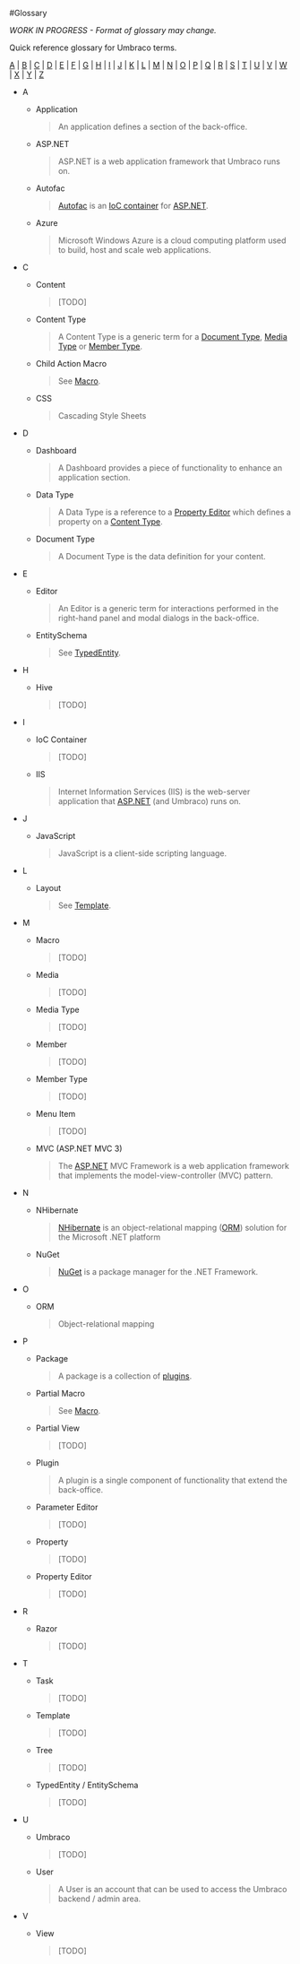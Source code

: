 #Glossary

_*WORK IN PROGRESS* - Format of glossary may change._

Quick reference glossary for Umbraco terms.

[A](#A) | [B](#B) | [C](#C) | [D](#D) | [E](#E) | [F](#F) | [G](#G) | [H](#H) | [I](#I) | [J](#J) | [K](#K) | [L](#L) | [M](#M) | [N](#N) | [O](#O) | [P](#P) | [Q](#Q) | [R](#R) | [S](#S) | [T](#T) | [U](#U) | [V](#V) | [W](#W) | [X](#X) | [Y](#Y) | [Z](#Z)

* <span id="A">A</span>
	- <span id="Application">Application</span>

		> An application defines a section of the back-office.

	- <span id="ASP.NET">ASP.NET</span>

		> ASP.NET is a web application framework that Umbraco runs on.

	- <span id="Autofac">Autofac</span>

		> [Autofac](http://code.google.com/p/autofac/) is an [IoC container](#IoCContainer) for [ASP.NET](#ASP.NET).

	- <span id="Azure">Azure</span>

		> Microsoft Windows Azure is a cloud computing platform used to build, host and scale web applications.

* <span id="C">C</span>
	- <span id="Content">Content</span>

		> [TODO]

	- <span id="ContentType">Content Type</span>

		> A Content Type is a generic term for a [Document Type](#DocumentType), [Media Type](#MediaType) or [Member Type](#MemberType).

	- <span id="ChildActionMacro">Child Action Macro</span>

		> See [Macro](#Macro).

	- <span id="CSS">CSS</span>

		> Cascading Style Sheets

* <span id="D">D</span>
	- <span id="Dashboard">Dashboard</span>

		> A Dashboard provides a piece of functionality to enhance an application section.

	- <span id="DataType">Data Type</span>

		> A Data Type is a reference to a [Property Editor](#PropertyEditor) which defines a property on a [Content Type](#ContentType).

	- <span id="DocumentType">Document Type</span>

		> A Document Type is the data definition for your content.

* <span id="E">E</span>
	- <span id="Editor">Editor</span>

		> An Editor is a generic term for interactions performed in the right-hand panel and modal dialogs in the back-office.

	- <span id="EntitySchema">EntitySchema</span>

		> See [TypedEntity](#TypedEntity).

* <span id="H">H</span>
	- <span id="Hive">Hive</span>

		> [TODO]

* <span id="I">I</span>
	- <span id="IoC">IoC Container</span>

		> [TODO]

	- <span id="IIS">IIS</span>

		> Internet Information Services (IIS) is the web-server application that [ASP.NET](#ASP.NET) (and Umbraco) runs on.

* <span id="J">J</span>
	- <span id="JavaScript">JavaScript</span>

		> JavaScript is a client-side scripting language.

* <span id="L">L</span>
	- <span id="Layout">Layout</span>

		> See [Template](#Template).

* <span id="M">M</span>
	- <span id="Macro">Macro</span>

		> [TODO]

	- <span id="Media">Media</span>

		> [TODO]
		
	- <span id="MediaType">Media Type</span>

		> [TODO]

	- <span id="Member">Member</span>

		> [TODO]

	- <span id="MemberType">Member Type</span>

		> [TODO]

	- <span id="Menu Item">Menu Item</span>

		> [TODO]

	- <span id="MVC">MVC (ASP.NET MVC 3)</span>

		> The [ASP.NET](#ASP.NET) MVC Framework is a web application framework that implements the model-view-controller (MVC) pattern.

* <span id="N">N</span>
	- <span id="NHibernate">NHibernate</span>

		> [NHibernate](http://nhforge.org) is an object-relational mapping ([ORM](#ORM)) solution for the Microsoft .NET platform

	- <span id="NuGet">NuGet</span>

		> [NuGet](http://nuget.org) is a package manager for the .NET Framework.

* <span id="O">O</span>
	- <span id="ORM">ORM</span>

		> Object-relational mapping

* <span id="P">P</span>
	- <span id="Package">Package</span>

		> A package is a collection of [plugins](#Plugins).

	- <span id="PartialMacro">Partial Macro</span>

		> See [Macro](#Macro).

	- <span id="PartialView">Partial View</span>

		> [TODO]

	- <span id="Plugin">Plugin</span>

		> A plugin is a single component of functionality that extend the back-office.

	- <span id="ParameterEditor">Parameter Editor</span>

		> [TODO]

	- <span id="Property">Property</span>

		> [TODO]

	- <span id="PropertyEditor">Property Editor</span>

		> [TODO]

* <span id="R">R</span>
	- <span id="Razor">Razor</span>

		> [TODO]

* <span id="T">T</span>
	- <span id="Task">Task</span>

		> [TODO]

	- <span id="Template">Template</span>

		> [TODO]

	- <span id="Tree">Tree</span>

		> [TODO]

	- <span id="TypedEntity / EntitySchema">TypedEntity / EntitySchema</span>

		> [TODO]

* <span id="U">U</span>
	- <span id="Umbraco">Umbraco</span>

		> [TODO]

	- <span id="User">User</span>

		> A User is an account that can be used to access the Umbraco backend / admin area.

* <span id="V">V</span>
	- <span id="View">View</span>

		> [TODO]
